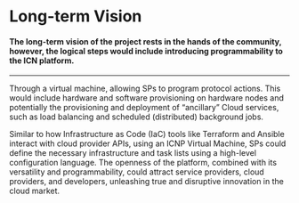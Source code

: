 # Long-term Vision

#### The long-term vision of the project rests in the hands of the community, however, the logical steps would include introducing programmability to the ICN platform.&#x20;

***

Through a virtual machine, allowing SPs to program protocol actions. This would include hardware and software provisioning on hardware nodes and potentially the provisioning and deployment of “ancillary” Cloud services, such as load balancing and scheduled (distributed) background jobs.&#x20;

Similar to how Infrastructure as Code (IaC) tools like Terraform and Ansible interact with cloud provider APIs, using an ICNP Virtual Machine, SPs could define the necessary infrastructure and task lists using a high-level configuration language. The openness of the platform, combined with its versatility and programmability, could attract service providers, cloud providers, and developers, unleashing true and disruptive innovation in the cloud market.
